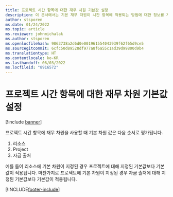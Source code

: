 ```yaml
---
title: 프로젝트 시간 항목에 대한 재무 차원 기본값 설정
description: 이 문서에서는 기본 재무 차원이 시간 항목에 적용되는 방법에 대한 정보를 제공합니다.
author: stsporen
ms.date: 01/24/2022
ms.topic: article
ms.reviewer: johnmichalak
ms.author: stsporen
ms.openlocfilehash: 9863738a2d6d0e001961554043939f62f65d9ce5
ms.sourcegitcommit: 6cfc50d89528df977a8f6a55c1ad39d99800d9b4
ms.translationtype: HT
ms.contentlocale: ko-KR
ms.lasthandoff: 06/03/2022
ms.locfileid: "8916572"
---
```

# <a name="defaulting-financial-dimensions-for-project-time-entries"></a>프로젝트 시간 항목에 대한 재무 차원 기본값 설정

[!include [banner](../includes/banner.md)]

프로젝트 시간 항목에 재무 차원을 사용할 때 기본 차원 값은 다음 순서로 평가됩니다.

1. 리소스
2. Project
3. 자금 출처

예를 들어 리소스에 기본 차원이 지정된 경우 프로젝트에 대해 지정된 기본값보다 기본값이 적용됩니다. 마찬가지로 프로젝트에 기본 차원이 지정된 경우 자금 출처에 대해 지정된 기본값보다 기본값이 적용됩니다.

[!INCLUDE[footer-include](../includes/footer-banner.md)]
